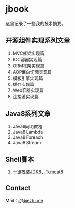 # jbook
这里记录了一些我的技术摘要。

## 开源组件实现系列文章
1. MVC框架实现篇
2. IOC容器实现篇
3. ORM框架实现篇
4. AOP面向切面实现篇
5. 模板引擎实现篇
6. 缓存实现篇
7. Web容器实现篇
8. 连接池实现篇

## Java8系列文章
1. Java8简明教程
2. Java8 Lambda
3. Java8 Foreach
4. Java8 Stream

## Shell脚本
1. [一键安装JDK8、Tomcat8](shell/install_jdk_tomcat.sh)


## Contact
Mail：i@biezhi.me
